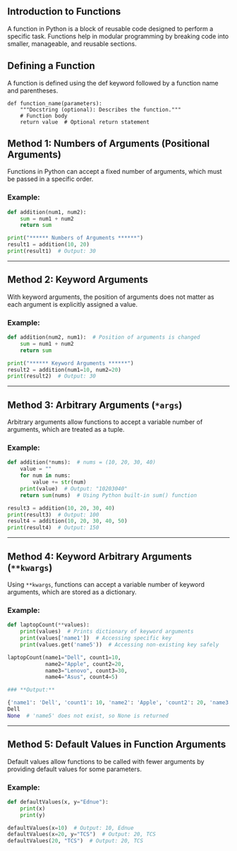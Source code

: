 ## Introduction to Functions

A function in Python is a block of reusable code designed to perform a specific task. Functions help in modular programming by breaking code into smaller, manageable, and reusable sections.

## Defining a Function

A function is defined using the def keyword followed by a function name and parentheses.

```
def function_name(parameters):
    """Docstring (optional): Describes the function."""
    # Function body
    return value  # Optional return statement
```

## Method 1: Numbers of Arguments (Positional Arguments)

Functions in Python can accept a fixed number of arguments, which must be passed in a specific order.

### **Example:**
```python
def addition(num1, num2):
    sum = num1 + num2
    return sum

print("****** Numbers of Arguments ******")
result1 = addition(10, 20)
print(result1)  # Output: 30
```

---

## Method 2: Keyword Arguments

With keyword arguments, the position of arguments does not matter as each argument is explicitly assigned a value.

### **Example:**
```python
def addition(num2, num1):  # Position of arguments is changed
    sum = num1 + num2
    return sum

print("****** Keyword Arguments ******")
result2 = addition(num1=10, num2=20)
print(result2)  # Output: 30
```

---

## Method 3: Arbitrary Arguments (`*args`)

Arbitrary arguments allow functions to accept a variable number of arguments, which are treated as a tuple.

### **Example:**
```python
def addition(*nums):  # nums = (10, 20, 30, 40)
    value = ""
    for num in nums:
        value += str(num)
    print(value)  # Output: "10203040"
    return sum(nums)  # Using Python built-in sum() function

result3 = addition(10, 20, 30, 40)
print(result3)  # Output: 100
result4 = addition(10, 20, 30, 40, 50)
print(result4)  # Output: 150
```
---

## Method 4: Keyword Arbitrary Arguments (`**kwargs`)

Using `**kwargs`, functions can accept a variable number of keyword arguments, which are stored as a dictionary.

### **Example:**
```python
def laptopCount(**values):
    print(values)  # Prints dictionary of keyword arguments
    print(values['name1'])  # Accessing specific key
    print(values.get('name5'))  # Accessing non-existing key safely

laptopCount(name1="Dell", count1=10,
            name2="Apple", count2=20,
            name3="Lenovo", count3=30,
            name4="Asus", count4=5)

### **Output:**

{'name1': 'Dell', 'count1': 10, 'name2': 'Apple', 'count2': 20, 'name3': 'Lenovo', 'count3': 30, 'name4': 'Asus', 'count4': 5}
Dell
None  # 'name5' does not exist, so None is returned
```

---

## Method 5: Default Values in Function Arguments

Default values allow functions to be called with fewer arguments by providing default values for some parameters.

### **Example:**
```python
def defaultValues(x, y="Ednue"):
    print(x)
    print(y)

defaultValues(x=10)  # Output: 10, Ednue
defaultValues(x=20, y="TCS")  # Output: 20, TCS
defaultValues(20, "TCS")  # Output: 20, TCS
```
